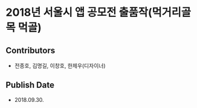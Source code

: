 # 2018년 서울시 앱 공모전 출품작(먹거리골목 먹골)
## Contributors
- 전종호, 김명길, 이창호, 한제우(디자이너)
## Publish Date
- 2018.09.30.
